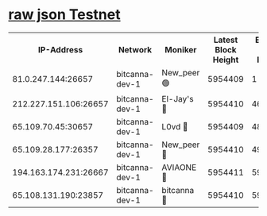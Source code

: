 [raw json Testnet](https://rpc-check.bcat.stavr.tech/bcat/rpc-bcat-result.json)
=


<table><tr><th>IP-Address</th><th>Network</th><th>Moniker</th><th>Latest Block Height</th><th>Earliest Block Height</th><th>Catching Up</th><th>Tx Index</th><th>Voting Power</th><th>Scan Time</th></tr><tr><td>81.0.247.144:26657</td><td>bitcanna-dev-1</td><td>New_peer 🟢</td><td>5954409</td><td>1</td><td>False</td><td>on</td><td>0</td><td>2024-01-13T06:15:43.342869007UTC</td></tr><tr><td>212.227.151.106:26657</td><td>bitcanna-dev-1</td><td>El-Jay's 🔴</td><td>5954410</td><td>4670391</td><td>False</td><td>on</td><td>2218164</td><td>2024-01-13T06:15:50.175812577UTC</td></tr><tr><td>65.109.70.45:30657</td><td>bitcanna-dev-1</td><td>L0vd 🔴</td><td>5954409</td><td>4828155</td><td>False</td><td>on</td><td>7920</td><td>2024-01-13T06:15:43.723868646UTC</td></tr><tr><td>65.109.28.177:26357</td><td>bitcanna-dev-1</td><td>New_peer 🔴</td><td>5954410</td><td>4952911</td><td>False</td><td>on</td><td>2237067</td><td>2024-01-13T06:15:50.583440071UTC</td></tr><tr><td>194.163.174.231:26667</td><td>bitcanna-dev-1</td><td>AVIAONE 🔴</td><td>5954411</td><td>5949001</td><td>False</td><td>on</td><td>1949865</td><td>2024-01-13T06:15:57.500904230UTC</td></tr><tr><td>65.108.131.190:23857</td><td>bitcanna-dev-1</td><td>bitcanna 🔴</td><td>5954410</td><td>5950410</td><td>False</td><td>off</td><td>82368</td><td>2024-01-13T06:15:51.022707461UTC</td></tr></table>